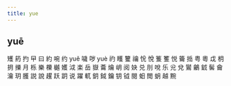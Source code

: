 ```yaml
---
title: yue
---
```


## yuē
矱
箹
扚
曱
曰
約
啘
约
yuě
噦
哕
yuè
礿
矆
籰
禴
恱
悅
篗
籆
悦
籥
捳
粤
粵
戉
枂
抈
擽
月
栎
樂
櫟
樾
嬳
泧
楽
岳
嶽
蘥
爚
岄
阅
妜
兑
刖
哾
乐
兊
兌
鸑
鸙
龯
髺
龠
瀹
玥
臒
説
說
趯
跃
跀
说
躍
軏
鈅
鉞
鑰
钥
钺
閱
蚎
閲
蚏
越
黦

